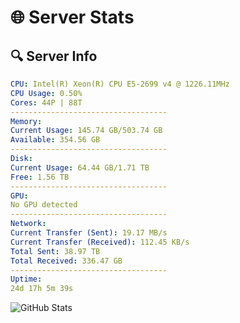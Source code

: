 # 🌐 Server Stats
## 🔍 Server Info
```yaml
CPU: Intel(R) Xeon(R) CPU E5-2699 v4 @ 1226.11MHz
CPU Usage: 0.50%
Cores: 44P | 88T
-----------------------------------
Memory:
Current Usage: 145.74 GB/503.74 GB
Available: 354.56 GB
-----------------------------------
Disk:
Current Usage: 64.44 GB/1.71 TB
Free: 1.56 TB
-----------------------------------
GPU:
No GPU detected
-----------------------------------
Network:
Current Transfer (Sent): 19.17 MB/s
Current Transfer (Received): 112.45 KB/s
Total Sent: 38.97 TB
Total Received: 336.47 GB
-----------------------------------
Uptime:
24d 17h 5m 39s
```
![GitHub Stats](https://img.shields.io/badge/Updated-2025-04-01_14:28:28-blue)